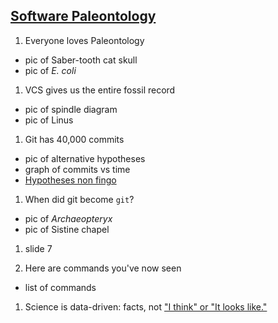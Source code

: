 ## [Software Paleontology](https://prezi.com/8l8fqqyk6pue/software-paleontology/)

1. Everyone loves Paleontology

  * pic of Saber-tooth cat skull
  * pic of *E. coli*

1. VCS gives us the entire fossil record

  * pic of spindle diagram
  * pic of Linus

1. Git has 40,000 commits

  * pic of alternative hypotheses
  * graph of commits vs time
  * [Hypotheses non fingo](https://en.wikipedia.org/wiki/Hypotheses_non_fingo)

1. When did git become `git`?

  * pic of *Archaeopteryx*
  * pic of Sistine chapel

1. slide 7

1. Here are commands you've now seen

  * list of commands

1. Science is data-driven: facts, not ["I think" or "It looks like."](https://drive.google.com/file/d/0Bw8rYZUPXcLrUzY2dV9fNTVDZVZrLU9RRTNHcGJ4eWpNR1hr/view?usp=sharing)
